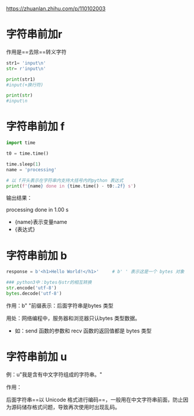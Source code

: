 https://zhuanlan.zhihu.com/p/110102003

# 字符串前加r

作用是==去除==转义字符

```python
str1= 'input\n'
str= r'input\n'

print(str1) 
#input(+换行符)

print(str) 
#input\n
```



# 字符串前加 f

```python
import time

t0 = time.time()

time.sleep(1)
name = 'processing'

# 以 f开头表示在字符串内支持大括号内的python 表达式
print(f'{name} done in {time.time() - t0:.2f} s') 
```

输出结果：

processing done in 1.00 s

- {name}表示变量name
- {表达式}



# 字符串前加 b

```python
response = b'<h1>Hello World!</h1>'     # b' ' 表示这是一个 bytes 对象

### python3中：bytes与str的相互转换
str.encode('utf-8')
bytes.decode('utf-8')
```

作用：b" "前缀表示：后面字符串是bytes 类型

用处：网络编程中，服务器和浏览器只认bytes 类型数据。

- 如：send 函数的参数和 recv 函数的返回值都是 bytes 类型



# 字符串前加 u

例：u"我是含有中文字符组成的字符串。"



作用：

后面字符串==以 Unicode 格式进行编码==，一般用在中文字符串前面，防止因为源码储存格式问题，导致再次使用时出现乱码。

